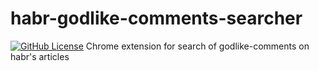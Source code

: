 # habr-godlike-comments-searcher
[![GitHub License](https://img.shields.io/badge/license-MIT-blue.svg)](https://github.com/mtalstykh/habr-godlike-comments-searcher/blob/master/LICENSE)
Chrome extension for search of godlike-comments on habr's articles
